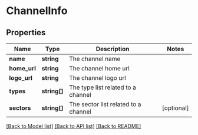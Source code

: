 # ChannelInfo

## Properties
Name | Type | Description | Notes
------------ | ------------- | ------------- | -------------
**name** | **string** | The channel name | 
**home_url** | **string** | The channel home url | 
**logo_url** | **string** | The channel logo url | 
**types** | **string[]** | The type list related to a channel | 
**sectors** | **string[]** | The sector list related to a channel | [optional] 

[[Back to Model list]](../README.md#documentation-for-models) [[Back to API list]](../README.md#documentation-for-api-endpoints) [[Back to README]](../README.md)


